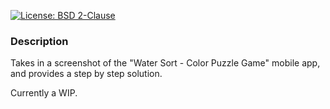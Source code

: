 [![License: BSD 2-Clause](https://img.shields.io/badge/License-BSD%202--Clause-blue)](LICENSE)
### Description
Takes in a screenshot of the "Water Sort - Color Puzzle Game" mobile app, and provides a step by step solution.

Currently a WIP.